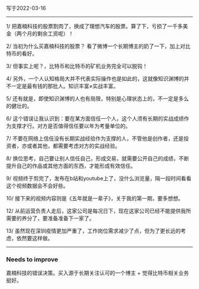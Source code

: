 写于2022-03-16

-----

1/ 把嘉楠科技的股票割肉了，换成了理想汽车的股票。算了下，亏损了一千多美金（两个月的剩余工资呢）！

2/ 当初为什么买嘉楠科技的股票？ 看了微博一个长期博主的奶了一下，加上对比特币的看好。

3/ 但事实上呢？，比特币和比特币的矿机业务完全可以脱钩！

4/ 另外，一个人认知格局大并不代表实际操作也是如此的，这就像知识渊博的并不一定是最有钱的那批人。知识丰富≠实战丰富。

5/ 还有就是，即使知识渊博的人也有局限，特别是心理状态上的，不一定是多么的健壮的。

6/ 这个错误让我认识到：要在某方面信任一个人，这个人须有长期的实战成绩作为支撑才行。对方是否值得信任要以年为考量单位的。

7/ 不要在网络上信任没有长期实战经验作为支撑的人，不管他是创作者，还是投资者，亦或者其他，都需要考虑对方的实战经验。

8/ 换位思考，自己要让别人信任自己，形成交易，就需要公开自己的成绩，不断提升自己的作品或其他方面的东西，才能形成有效信任。

9/ 视频终于剪完了，发布在b站和youtube上了，没什么浏览量，隔一段时间看看这个视频数据会不会好些。

10/ 接下来的视频内容则是《五年就是一辈子》，关于我的第一期，要多想想。

12/ 从前运营负责人走后，这家公司是每况日下，现在这家公司已经不能提供我所需要的养分了，要准备准备下一家了。

13/ 虽然现在深圳疫情更加严重了，工作岗位需求减少了点，但为了更长远的考虑，依然要这样做。

----

### Needs to improve

嘉楠科技的错误决策。买入源于长期关注认可的一个博主 + 觉得比特币相关业务挺好。


